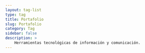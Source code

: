 ```yaml
---
layout: tag-list
type: tag
title: Portafolio
slug: Portafolio
category: Tag
sidebar: false
description: >
    Herramientas tecnológicas de información y comunicación.
---
```



